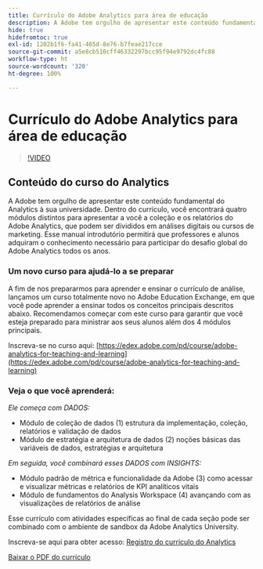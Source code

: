 ```yaml
---
title: Currículo do Adobe Analytics para área de educação
description: A Adobe tem orgulho de apresentar este conteúdo fundamental do Analytics à sua universidade. Dentro do currículo, você encontrará quatro módulos distintos para apresentar a você a coleção e os relatórios do Adobe Analytics, que podem ser divididos em análises digitais ou cursos de marketing. Esse manual introdutório permitirá que professores e alunos adquiram o conhecimento necessário para participar do desafio global do Adobe Analytics todos os anos.
hide: true
hidefromtoc: true
exl-id: 1202b1f6-fa41-465d-8e76-b7feae217cce
source-git-commit: a5e8cb510cff46332297bcc95f94e9792dc4fc88
workflow-type: ht
source-wordcount: '320'
ht-degree: 100%

---
```


# Currículo do Adobe Analytics para área de educação

>[!VIDEO](https://video.tv.adobe.com/v/334350/?quality=12&learn=on)

## Conteúdo do curso do Analytics

A Adobe tem orgulho de apresentar este conteúdo fundamental do Analytics à sua universidade. Dentro do currículo, você encontrará quatro módulos distintos para apresentar a você a coleção e os relatórios do Adobe Analytics, que podem ser divididos em análises digitais ou cursos de marketing. Esse manual introdutório permitirá que professores e alunos adquiram o conhecimento necessário para participar do desafio global do Adobe Analytics todos os anos.

### Um novo curso para ajudá-lo a se preparar

A fim de nos prepararmos para aprender e ensinar o currículo de análise, lançamos um curso totalmente novo no Adobe Education Exchange, em que você pode aprender a ensinar todos os conceitos principais descritos abaixo. Recomendamos começar com este curso para garantir que você esteja preparado para ministrar aos seus alunos além dos 4 módulos principais.

Inscreva-se no curso aqui: [https://edex.adobe.com/pd/course/adobe-analytics-for-teaching-and-learning](https://edex.adobe.com/pd/course/adobe-analytics-for-teaching-and-learning)

### Veja o que você aprenderá:

*Ele começa com DADOS:*

* Módulo de coleção de dados (1) estrutura da implementação, coleção, relatórios e validação de dados
* Módulo de estratégia e arquitetura de dados (2) noções básicas das variáveis de dados, estratégias e arquitetura

*Em seguida, você combinará esses DADOS com INSIGHTS:*

* Módulo padrão de métrica e funcionalidade da Adobe (3) como acessar e visualizar métricas e relatórios de KPI analíticos vitais
* Módulo de fundamentos do Analysis Workspace (4) avançando com as visualizações de relatórios de análise

Esse currículo com atividades específicas ao final de cada seção pode ser combinado com o ambiente de sandbox da Adobe Analytics University.

Inscreva-se aqui para obter acesso: [Registro do currículo do Analytics](https://experienceleague.adobe.com/landing/analytics-university?lang=pt-BR)

[Baixar o PDF do currículo](assets/Adobe-Analytics-Curriculum_2021.pdf)
